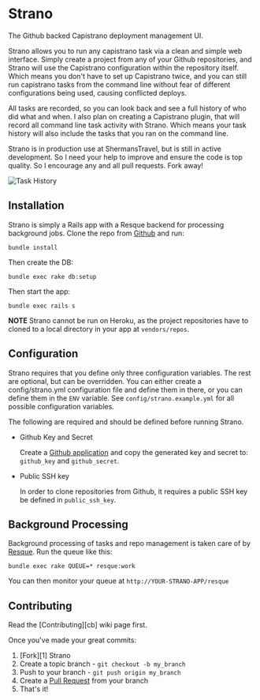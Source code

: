 Strano
======

The Github backed Capistrano deployment management UI.

Strano allows you to run any capistrano task via a clean and simple web interface.
Simply create a project from any of your Github repositories, and Strano will use
the Capistrano configuration within the repository itself. Which means you don't
have to set up Capistrano twice, and you can still run capistrano tasks from the
command line without fear of different configurations being used, causing
conflicted deploys.

All tasks are recorded, so you can look back and see a full history of who did
what and when. I also plan on creating a Capistrano plugin, that will record all
command line task activity with Strano. Which means your task history will also
include the tasks that you ran on the command line.

Strano is in production use at ShermansTravel, but is still in active development.
So I need your help to improve and ensure the code is top quality. So I encourage
any and all pull requests. Fork away!

![Task History](https://img.skitch.com/20120119-rk61yn6u4gt73s9kic829513py.jpg)

Installation
------------

Strano is simply a Rails app with a Resque backend for processing background jobs.
Clone the repo from [Github](https://github.com/joelmoss/strano) and run:

    bundle install
    
Then create the DB:

    bundle exec rake db:setup
    
Then start the app:

    bundle exec rails s
    
**NOTE** Strano cannot be run on Heroku, as the project repositories have to cloned
to a local directory in your app at `vendors/repos`.
    

Configuration
-------------

Strano requires that you define only three configuration variables. The rest are
optional, but can be overridden. You can either create a config/strano.yml
configuration file and define them in there, or you can define them in the `ENV`
variable. See `config/strano.example.yml` for all possible configuration variables.

The following are required and should be defined before running Strano.

- Github Key and Secret

  Create a [Github application](https://github.com/account/applications) and copy
  the generated key and secret to: `github_key` and `github_secret`.

- Public SSH key
  
  In order to clone repositories from Github, it requires a public SSH key be
  defined in `public_ssh_key`.


Background Processing
---------------------

Background processing of tasks and repo management is taken care of by [Resque](https://github.com/defunkt/resque). Run
the queue like this:

    bundle exec rake QUEUE=* resque:work
  
You can then monitor your queue at `http://YOUR-STRANO-APP/resque`


Contributing
------------

Read the [Contributing][cb] wiki page first. 

Once you've made your great commits:

1. [Fork][1] Strano
2. Create a topic branch - `git checkout -b my_branch`
3. Push to your branch - `git push origin my_branch`
4. Create a [Pull Request](http://help.github.com/pull-requests/) from your branch
5. That's it!